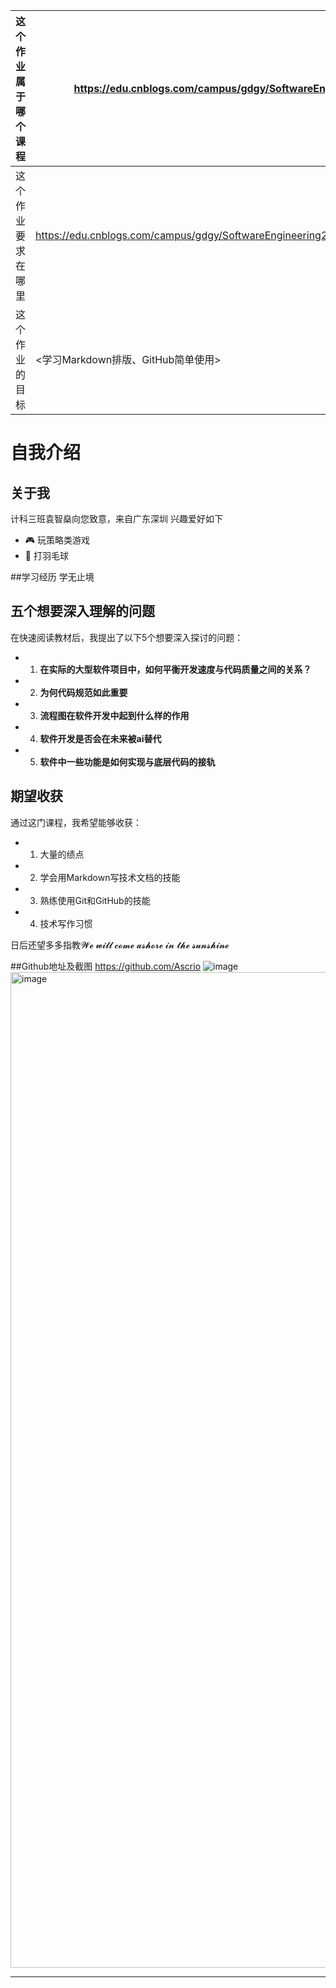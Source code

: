 | 这个作业属于哪个课程 | <https://edu.cnblogs.com/campus/gdgy/SoftwareEngineering2024> |
| ----------------- | ---------------- |
| 这个作业要求在哪里 | <https://edu.cnblogs.com/campus/gdgy/SoftwareEngineering2024/homework/13136> |
| 这个作业的目标 | <学习Markdown排版、GitHub简单使用>   |

# 自我介绍

## 关于我

计科三班袁智燊向您致意，来自广东深圳
兴趣爱好如下

- 🎮 玩策略类游戏
- 🏸 打羽毛球

##学习经历
学无止境

## 五个想要深入理解的问题

在快速阅读教材后，我提出了以下5个想要深入探讨的问题：

- 1. **在实际的大型软件项目中，如何平衡开发速度与代码质量之间的关系？**
- 2. **为何代码规范如此重要**
- 3. **流程图在软件开发中起到什么样的作用**
- 4. **软件开发是否会在未来被ai替代**
- 5. **软件中一些功能是如何实现与底层代码的接轨**

## 期望收获

通过这门课程，我希望能够收获：

- 1. 大量的绩点
- 2. 学会用Markdown写技术文档的技能
- 3. 熟练使用Git和GitHub的技能
- 4. 技术写作习惯

日后还望多多指教𝓦𝓮 𝔀𝓲𝓵𝓵 𝓬𝓸𝓶𝓮 𝓪𝓼𝓱𝓸𝓻𝓮 𝓲𝓷 𝓽𝓱𝓮 𝓼𝓾𝓷𝓼𝓱𝓲𝓷𝓮

##Github地址及截图
https://github.com/Ascrio
![image](https://img2024.cnblogs.com/blog/3698291/202509/3698291-20250907202948000-17590725.png)
<img width="2737" height="1593" alt="image" src="https://github.com/user-attachments/assets/cc41e6bc-849d-4a29-9e21-92c8252b3ba7" />


---
